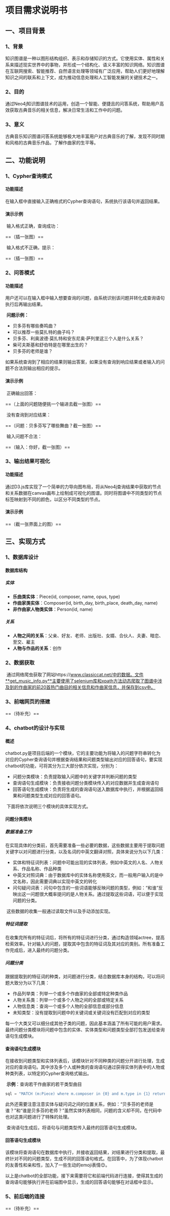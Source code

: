 # 项目需求说明书

## 一、项目背景

### 1、背景

​		知识图谱是一种以图形结构组织、表示和存储知识的方式。它使用实体、属性和关系来描述现实世界中的事物，并形成一个结构化、语义丰富的知识网络。知识图谱在互联网搜索、智能推荐、自然语言处理等领域有广泛应用，帮助人们更好地理解知识之间的联系和上下文，成为推动信息处理和人工智能发展的关键技术之一。

### 2、目的

​		通过Neo4j知识图谱技术的运用，创造一个智能、便捷且的问答系统，帮助用户高效获取古典音乐的相关信息，解决日常生活和工作中的问题。

### 3、意义

​		古典音乐知识图谱问答系统能够极大地丰富用户对古典音乐的了解，发现不同时期和风格的古典音乐作品，了解作曲家的生平等。

## 二、功能说明

### 1、Cypher查询模式

#### 功能描述

​		在输入框中直接输入正确格式的Cypher查询语句，系统执行该语句并返回结果。

#### 演示示例

​		输入格式正确，查询成功：

==（插一张图）==

​		输入格式不正确，提示：

==（插一张图）==

### 2、问答模式

#### 功能描述

​		用户还可以在输入框中输入想要查询的问题，由系统识别该问题并转化成查询语句执行后再输出结果。

​		**问题示例：**

+ 贝多芬有哪些奏鸣曲？
+ 可以推荐一些莫扎特的曲子吗？
+ 贝多芬、利奥波德·莫扎特和安东尼奥·萨列里这三个人是什么关系？
+ 柴可夫斯基和舒伯特是在哪里出生的？
+ 贝多芬的老师是谁？

​		如果系统查询到了相应的结果则输出答案，如果没有查询到响应结果或者输入的问题不合法则输出相应的提示。

#### 演示示例

​		正确输出回答：

==（上面的问题随便挑一个输进去截一张图）==

​		没有查询到对应结果：

==（问题：贝多芬写了哪些舞曲？截一张图）==

​		输入问题不合法：

==（输入：你好，截一张图）==

### 3、输出结果可视化

#### 功能描述

​		通过D3.js库实现了一个简单的力导向图布局，将从Neo4j查询结果中获取的节点和关系数据在canvas画布上绘制成可视化的图谱。同时将图谱中不同类型的节点标签映射到不同的颜色，以区分不同类型的节点。

#### 演示示例

==（截一张界面上的图）==

## 三、实现方式

### 1、数据库设计

#### 数据库结构

##### 实体

+ **乐曲类实体**：Piece(id, composer, name, opus, type)
+ **作曲家类实体**：Composer(id, birth_day, birth_place, death_day, name)
+ **非作曲家人物类实体**：Person(id, name)

##### 关系

+ **人物之间的关系**：父亲、好友、老师、出版社、女婿、合伙人、夫妻、暗恋、至交、雇主
+ **人物与作品的关系**：创作

### 2、数据获取

​		通过网络爬虫获取了网站https://www.classiccat.net/中的数据。文件**get_music_info.py**主要使用了selenium库和xpath方法动态爬取了图谱中涉及到的作曲家的前20首热门曲目的相关信息和作曲家信息，并保存到csv中。

### 3、前端网页的搭建

==（待补充）==

### 4、chatbot的设计与实现

#### 概述

​		chatbot.py是项目后端的一个模块，它的主要功能为将输入的问题字符串转化为对应的Cypher查询语句并根据查询结果和问题类型输出对应的回答语句，要实现chatbot的功能，可将其分为三大部分依次实现，分别为：

+ 问题分类模块：负责提取输入问题中的关键字并判断问题的类型
+ 查询语句生成模块：负责接收问题分类模块传入的对应数据并生成查询语句
+ 回答语句生成模块：负责将生成的查询语句送入数据库中执行，并根据返回结果和问题类型生成对应的回答语句。

​		下面将依次说明三个模块的具体实现方式。

#### 问题分类模块

##### 数据准备工作

​		在实现具体的分类前，首先需要准备一些必要的数据，这些数据主要用于提取问题关键字以对问题进行分类，以及名词的中英文翻译对照，具体来说分为以下几类：

+ 实体和特征词列表：问题中可能出现的实体列表，例如中英文的人名、人物关系、作品名称、作品种类
+ 中英文对照词典：由于数据库中的实体名称使用英文，而一般用户输入的是中文名称，因此需要词典以实现中英文的转化
+ 问句疑问词表：问句中包含的一些词语能够反映问题的类型，例如：“和谁”反映出这一问题很大概率提问的是人物关系。通过提取这些词语，可以便于实现问题的分类。

​		这些数据的收集一般通过读取文件以及手动添加实现。

##### 特征词提取

​		在收集完所有的特征词后，将所有的特征词进行分类，通过构造领域actree，提高检索效率。针对输入的问题，提取其中包含的特征词及其对应的类别。所有准备工作完成后，进入最终的问题分类。

##### 问题分类

​		跟据提取到的特征词的种类，对问题进行分类，结合数据库本身的结构，可以将问题大致分为以下几类：

+ 作品列举类：列举一个或多个作曲家的全部或特定种类作品
+ 人物关系类：列举一个或多个人物之间的全部或特定关系
+ 人物信息类：查询一个或多个人物的全部信息或部分信息
+ 未知类型：没有提取到问题中的关键词或关键词没有匹配到对应的类型

​		每一个大类又可以细分成其他子类的问题，因此基本涵盖了所有可能的用户需求。最终问题分类模块将问题中包含的实体、实体类型和问题类型全部打包发送给查询语句生成模块。

#### 查询语句生成模块

​		在接收到问题类型和实体列表后，该模块针对不同种类的问题分开进行处理，生成对应的查询语句。其中涉及多个人或种类的查询语句通过获得实体列表中的人物或种类列表，以特定的Cypher查询格式输出。

​		**示例**：查询若干作曲家的若干类型曲目

```python
sql = "MATCH (m:Piece) where m.composer in {0} and m.type in {1} return m".format(composers, types)
```

​		此外还需要注意注意实体与疑问词之间的位置关系，例如：“贝多芬的老师是谁？”和“谁是贝多芬的老师？”虽然实体列表相同，问题的含义却不同，在代码中也对这类问题进行了特殊的处理。

​		查询语句生成后，将语句与问题类型传入最终的回答语句生成模块。

#### 回答语句生成模块

​		该模块将查询语句在数据库中执行，并接收返回结果，对结果进行分类和提取，最终针对不同的问题类型，生成不同的回答语句格式。在回答中，为了体现chatbot的友善性和亲和性，加入了一些生动的emoji表情😊。

​		以上是chatbot的全部功能，接下来需要将它和前端代码进行连接，使得其生成的查询语句能够执行并在前端图中显示，生成的回答语句能够在对话框中显示。

### 5、前后端的连接

==（待补充）==





